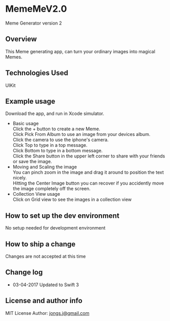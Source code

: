 # MemeMeV2.0
Meme Generator version 2

## Overview
This Meme generating app, can turn your ordinary images into magical Memes.    

## Technologies Used

UIKit

## Example usage
Download the app, and run in Xcode simulator.

* Basic usage  
   Click the + button to create a new Meme.  
   Click Pick From Album to use an image from your devices album.   
   Click the camera to use the iphone's camera.   
   Click Top to type in a top message.   
   Click Bottom to type in a bottom message.   
   Click the Share button in the upper left corner to share with your friends or save the image.      
* Moving and Scaling the image    
   You can pinch zoom in the image and drag it around to position the text nicely.   
   Hitting the Center Image button you can recover if you accidently move the image completely off the screen.   
* Collection View usage   
   Click on Grid view to see the images in a collection view   

## How to set up the dev environment
No setup needed for development environment

## How to ship a change
Changes are not accepted at this time
 
## Change log 
* 03-04-2017 Updated to Swift 3

## License and author info
MIT License
Author: jongs.j@gmail.com
